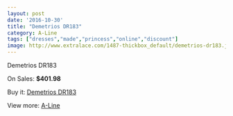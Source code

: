 ```yaml
---
layout: post
date: '2016-10-30'
title: "Demetrios DR183"
category: A-Line
tags: ["dresses","made","princess","online","discount"]
image: http://www.extralace.com/1487-thickbox_default/demetrios-dr183.jpg
---
```

Demetrios DR183

On Sales: **$401.98**
<a href="https://www.extralace.com/a-line/703-demetrios-dr183.html"><amp-img layout="responsive" width="600" height="600" src="//www.extralace.com/1487-thickbox_default/demetrios-dr183.jpg" alt="Demetrios DR183 0" /></a>
<a href="https://www.extralace.com/a-line/703-demetrios-dr183.html"><amp-img layout="responsive" width="600" height="600" src="//www.extralace.com/1488-thickbox_default/demetrios-dr183.jpg" alt="Demetrios DR183 1" /></a>

Buy it: [Demetrios DR183](https://www.extralace.com/a-line/703-demetrios-dr183.html "Demetrios DR183")

View more: [A-Line](https://www.extralace.com/2-a-line "A-Line")